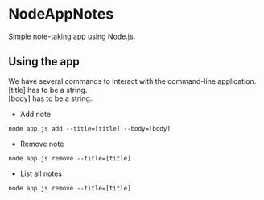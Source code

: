 # NodeAppNotes
Simple note-taking app using Node.js.

## Using the app
We have several commands to interact with the command-line application.
[title] has to be a string.  
[body] has to be a string.
* Add note
```
node app.js add --title=[title] --body=[body]
```
* Remove note
```
node app.js remove --title=[title]
```

* List all notes
```
node app.js remove --title=[title]
```

